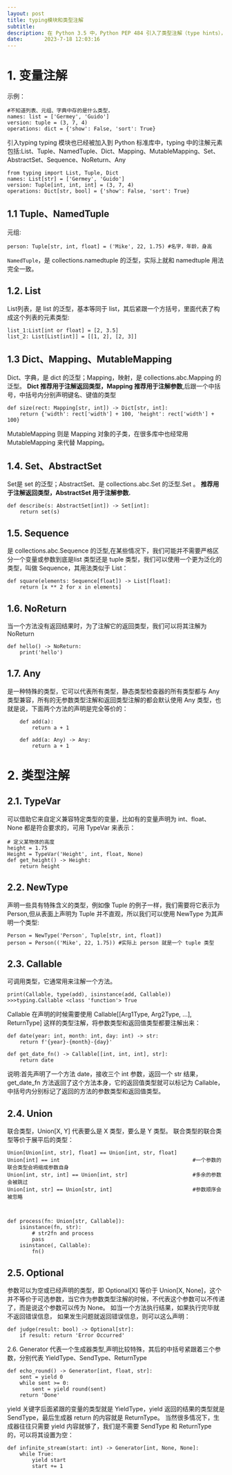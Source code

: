 ```yaml
---
layout: post
title: typing模块和类型注解
subtitle: 
description: 在 Python 3.5 中，Python PEP 484 引入了类型注解（type hints），在 Python 3.6 中，PEP 526 又进一步引入了变量注解（Variable Annotations）
date:       2023-7-18 12:03:16
---
```


# 1. 变量注解
示例：
```
#不知道列表、元组、字典中存的是什么类型，
names: list = ['Germey', 'Guido']
version: tuple = (3, 7, 4)
operations: dict = {'show': False, 'sort': True}
```
引入typing
typing 模块也已经被加入到 Python 标准库中，typing 中的注解元素包括:List、Tuple、NamedTuple、Dict、Mapping、MutableMapping、Set、AbstractSet、Sequence、NoReturn、Any
```
from typing import List, Tuple, Dict
names: List[str] = ['Germey', 'Guido']
version: Tuple[int, int, int] = (3, 7, 4)
operations: Dict[str, bool] = {'show': False, 'sort': True}
``` 
## 1.1 Tuple、NamedTuple
元组:
```
person: Tuple[str, int, float] = ('Mike', 22, 1.75) #名字，年龄，身高

```
`NamedTuple`，是 collections.namedtuple 的泛型，实际上就和 namedtuple 用法完全一致。
## 1.2. List
List列表，是 list 的泛型，基本等同于 list，其后紧跟一个方括号，里面代表了构成这个列表的元素类型:
```
list_1:List[int or float] = [2, 3.5]
list_2: List[List[int]] = [[1, 2], [2, 3]]
```
## 1.3 Dict、Mapping、MutableMapping
Dict、字典，是 dict 的泛型；Mapping，映射，是 collections.abc.Mapping 的泛型。
**Dict 推荐用于注解返回类型，Mapping 推荐用于注解参数**,后跟一个中括号，中括号内分别声明键名、键值的类型
```
def size(rect: Mapping[str, int]) -> Dict[str, int]:
	return {'width': rect['width'] + 100, 'height': rect['width'] + 100}

```
MutableMapping 则是 Mapping 对象的子类，在很多库中也经常用 MutableMapping 来代替 Mapping。

## 1.4. Set、AbstractSet
Set是 set 的泛型；AbstractSet、是 collections.abc.Set 的泛型.Set 。
**推荐用于注解返回类型，AbstractSet 用于注解参数.**
```
def describe(s: AbstractSet[int]) -> Set[int]:
	return set(s)
```

## 1.5. Sequence
是 collections.abc.Sequence 的泛型,在某些情况下，我们可能并不需要严格区分一个变量或参数到底是list 类型还是 tuple 类型，我们可以使用一个更为泛化的类型，叫做 Sequence，其用法类似于 List：
```
def square(elements: Sequence[float]) -> List[float]:
	return [x ** 2 for x in elements]   
```
## 1.6. NoReturn
当一个方法没有返回结果时，为了注解它的返回类型，我们可以将其注解为 NoReturn
```
def hello() -> NoReturn:
	print('hello')
```

## 1.7. Any
是一种特殊的类型，它可以代表所有类型，静态类型检查器的所有类型都与 Any 类型兼容，所有的无参数类型注解和返回类型注解的都会默认使用 Any 类型，也就是说，下面两个方法的声明是完全等价的：
```
	def add(a):
		return a + 1

	def add(a: Any) -> Any:
		return a + 1
```


# 2. 类型注解

## 2.1. TypeVar
可以借助它来自定义兼容特定类型的变量，比如有的变量声明为 int、float、None 都是符合要求的，可用 TypeVar 来表示：
```
# 定义某物体的高度
height = 1.75
Height = TypeVar('Height', int, float, None)
def get_height() -> Height:
	return height
```

## 2.2. NewType
声明一些具有特殊含义的类型，例如像 Tuple 的例子一样，我们需要将它表示为 Person,但从表面上声明为 Tuple 并不直观，所以我们可以使用 NewType 为其声明一个类型:
```
Person = NewType('Person', Tuple[str, int, float])
person = Person(('Mike', 22, 1.75)) #实际上 person 就是一个 tuple 类型
```

## 2.3. Callable
可调用类型，它通常用来注解一个方法。
```
print(Callable, type(add), isinstance(add, Callable))
>>>typing.Callable <class 'function'> True
```
Callable 在声明的时候需要使用 Callable[[Arg1Type, Arg2Type, ...], ReturnType] 这样的类型注解，将参数类型和返回值类型都要注解出来：
```
def date(year: int, month: int, day: int) -> str:
	return f'{year}-{month}-{day}'

def get_date_fn() -> Callable[[int, int, int], str]:
	return date
```
说明:首先声明了一个方法 date，接收三个 int 参数，返回一个 str 结果，get_date_fn 方法返回了这个方法本身，它的返回值类型就可以标记为 Callable，中括号内分别标记了返回的方法的参数类型和返回值类型。

## 2.4. Union
联合类型，Union[X, Y] 代表要么是 X 类型，要么是 Y 类型。 联合类型的联合类型等价于展平后的类型：
```
Union[Union[int, str], float] == Union[int, str, float]
Union[int] == int                                           #一个参数的联合类型会坍缩成参数自身
Union[int, str, int] == Union[int, str]                     #多余的参数会被跳过
Union[int, str] == Union[str, int]                          #参数顺序会被忽略



def process(fn: Union[str, Callable]):
	isinstance(fn, str):
		# str2fn and process
		pass
	isinstance(, Callable):
		fn()
```

## 2.5. Optional
参数可以为空或已经声明的类型，即 Optional[X] 等价于 Union[X, None]，这个并不等价于可选参数，当它作为参数类型注解的时候，不代表这个参数可以不传递了，而是说这个参数可以传为 None。 如当一个方法执行结果，如果执行完毕就不返回错误信息， 如果发生问题就返回错误信息，则可以这么声明：
```
def judge(result: bool) -> Optional[str]:
	if result: return 'Error Occurred'
```

2.6. Generator
代表一个生成器类型,声明比较特殊，其后的中括号紧跟着三个参数，分别代表 YieldType、SendType、ReturnType
```
def echo_round() -> Generator[int, float, str]:
	sent = yield 0
	while sent >= 0:
		sent = yield round(sent)
	return 'Done'
```
yield 关键字后面紧跟的变量的类型就是 YieldType，yield 返回的结果的类型就是 SendType，最后生成器 return 的内容就是 ReturnType。 当然很多情况下，生成器往往只需要 yield 内容就够了，我们是不需要 SendType 和 ReturnType 的，可以将其设置为空：
```
def infinite_stream(start: int) -> Generator[int, None, None]:
	while True:
		yield start
		start += 1
```